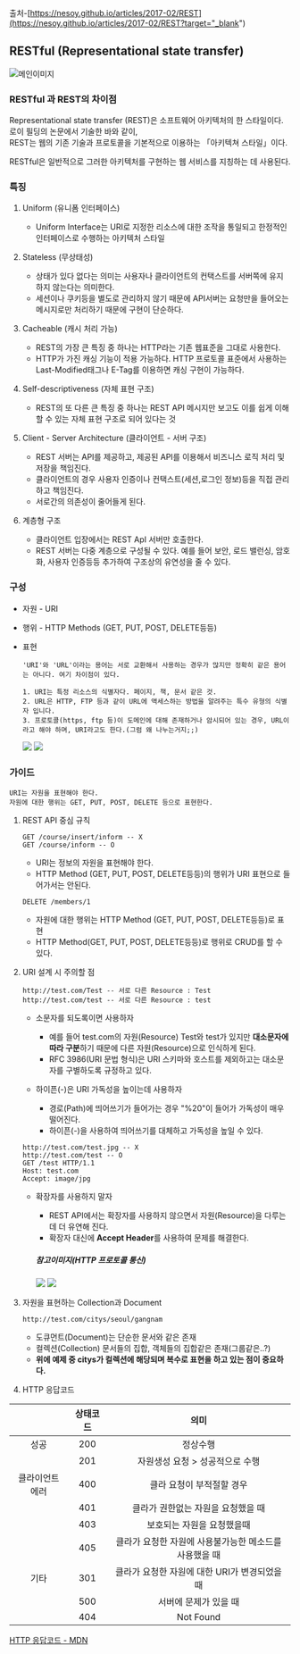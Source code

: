 출처-[https://nesoy.github.io/articles/2017-02/REST](https://nesoy.github.io/articles/2017-02/REST?target="_blank")

## **RESTful (Representational state transfer)**

![메인이미지](https://gmlwjd9405.github.io/images/network/restful.png)


### **RESTful 과 REST의 차이점**

Representational state transfer (REST)은 소프트웨어 아키텍처의 한 스타일이다. 로이 필딩의 논문에서 기술한 바와 같이,<br/>
REST는 웹의 기존 기술과 프로토콜을 기본적으로 이용하는 「아키텍쳐 스타일」이다.

RESTful은 일반적으로 그러한 아키텍처를 구현하는 웹 서비스를 지칭하는 데 사용된다.

### **특징**

1. Uniform (유니폼 인터페이스)
    - Uniform Interface는 URI로 지정한 리소스에 대한 조작을 통일되고 한정적인 인터페이스로 수행하는 아키텍처 스타일

2. Stateless (무상태성)
    - 상태가 있다 없다는 의미는 사용자나 클라이언트의 컨택스트를 서버쪽에 유지 하지 않는다는 의미한다.
    - 세션이나 쿠키등을 별도로 관리하지 않기 때문에 API서버는 요청만을 들어오는 메시지로만 처리하기 때문에 구현이 단순하다.

3. Cacheable (캐시 처리 가능)
    - REST의 가장 큰 특징 중 하나는 HTTP라는 기존 웹표준을 그대로 사용한다.
    - HTTP가 가진 캐싱 기능이 적용 가능하다. HTTP 프로토콜 표준에서 사용하는 Last-Modified태그나 E-Tag를 이용하면 캐싱 구현이 가능하다.

4. Self-descriptiveness (자체 표현 구조)
    - REST의 또 다른 큰 특징 중 하나는 REST API 메시지만 보고도 이를 쉽게 이해 할 수 있는 자체 표현 구조로 되어 있다는 것

5. Client - Server Architecture (클라이언트 - 서버 구조)
    - REST 서버는 API를 제공하고, 제공된 API를 이용해서 비즈니스 로직 처리 및 저장을 책임진다.
    - 클라이언트의 경우 사용자 인증이나 컨택스트(세션,로그인 정보)등을 직접 관리하고 책임진다.
    - 서로간의 의존성이 줄어들게 된다.

6. 계층형 구조
    - 클라이언트 입장에서는 REST ApI 서버만 호출한다.
    - REST 서버는 다중 계층으로 구성될 수 있다. 예를 들어 보안, 로드 밸런싱, 암호화, 사용자 인증등등 추가하여 구조상의 유연성을 줄 수 있다.

### **구성**

- 자원 - URI
- 행위 - HTTP Methods (GET, PUT, POST, DELETE등등)
- 표현

    ```
    'URI'와 'URL'이라는 용어는 서로 교환해서 사용하는 경우가 많지만 정확히 같은 용어는 아니다. 여기 차이점이 있다.

    1. URI는 특정 리소스의 식별자다. 페이지, 책, 문서 같은 것.
    2. URL은 HTTP, FTP 등과 같이 URL에 액세스하는 방법을 알려주는 특수 유형의 식별자 입니다.
    3. 프로토콜(https, ftp 등)이 도메인에 대해 존재하거나 암시되어 있는 경우, URL이라고 해야 하며, URI라고도 한다.(그럼 왜 나누는거지;;)
    ```
    ![](https://danielmiessler.com/images/url-uri-miessler-2019-white-e1576768407702.png.webp)
    ![](https://res.cloudinary.com/practicaldev/image/fetch/s--lrbx3qNQ--/c_limit%2Cf_auto%2Cfl_progressive%2Cq_auto%2Cw_880/https://thepracticaldev.s3.amazonaws.com/i/j4bka41nypm4do1f3e5b.JPG)

### **가이드**

`URI는 자원을 표현해야 한다.`<br/>
`자원에 대한 행위는 GET, PUT, POST, DELETE 등으로 표현한다.`

1. REST API 중심 규칙
    ```
    GET /course/insert/inform -- X
    GET /course/inform -- O
    ```
    - URI는 정보의 자원을 표현해야 한다.
    - HTTP Method (GET, PUT, POST, DELETE등등)의 행위가 URI 표현으로 들어가서는 안된다.

    ```
    DELETE /members/1
    ```
    - 자원에 대한 행위는 HTTP Method (GET, PUT, POST, DELETE등등)로 표현
    - HTTP Method(GET, PUT, POST, DELETE등등)로 행위로 CRUD를 할 수 있다.

2. URI 설계 시 주의할 점
    ```
    http://test.com/Test -- 서로 다른 Resource : Test
    http://test.com/test -- 서로 다른 Resource : test
    ```
    - 소문자를 되도록이면 사용하자
        - 예를 들어 test.com의 자원(Resource) Test와 test가 있지만 **대소문자에 따라 구분**하기 때문에 다른 자원(Resource)으로 인식하게 된다.
        - RFC 3986(URI 문법 형식)은 URI 스키마와 호스트를 제외하고는 대소문자를 구별하도록 규정하고 있다.

    - 하이픈(-)은 URI 가독성을 높이는데 사용하자
        - 경로(Path)에 띄어쓰기가 들어가는 경우 "%20"이 들어가 가독성이 매우 떨어진다.
        - 하이픈(-)을 사용하여 띄어쓰기를 대체하고 가독성을 높일 수 있다.

    ```
    http://test.com/test.jpg -- X
    http://test.com/test -- O
    GET /test HTTP/1.1
    Host: test.com
    Accept: image/jpg
    ```
    - 확장자를 사용하지 말자
        - REST API에서는 확장자를 사용하지 않으면서 자원(Resource)을 다루는 데 더 유연해 진다.
        - 확장자 대신에 **Accept Header**를 사용하여 문제를 해결한다.

        ##### 참고이미지(HTTP 프로토콜 통신)
        ![](https://mdn.mozillademos.org/files/13827/HTTPMsgStructure2.png)
        ![](https://mdn.mozillademos.org/files/13821/HTTP_Request_Headers2.png)

3. 자원을 표현하는 Collection과 Document
    ```
    http://test.com/citys/seoul/gangnam
    ```
    - 도큐먼트(Document)는 단순한 문서와 같은 존재
    - 컬렉션(Collection) 문서들의 집합, 객체들의 집합같은 존재(그룹같은..?)
    - **위에 예제 중 citys가 컬렉션에 해당되며 복수로 표현을 하고 있는 점이 중요하다.**

4. HTTP 응답코드

||상태코드|의미|
|:--:|:-----:|:--:|
|성공|200|정상수행|
||201|자원생성 요청 > 성공적으로 수행|
|클라이언트 에러|400|클라 요청이 부적절할 경우|
||401|클라가 권한없는 자원을 요청했을 때|
||403|보호되는 자원을 요청했을때|
||405|클라가 요청한 자원에 사용불가능한 메소드를 사용했을 때|
|기타|301|클라가 요청한 자원에 대한 URI가 변경되었을 때|
||500|서버에 문제가 있을 때|
||404|Not Found|

[HTTP 응답코드 - MDN](https://developer.mozilla.org/ko/docs/Web/HTTP/Status?target="_blank")